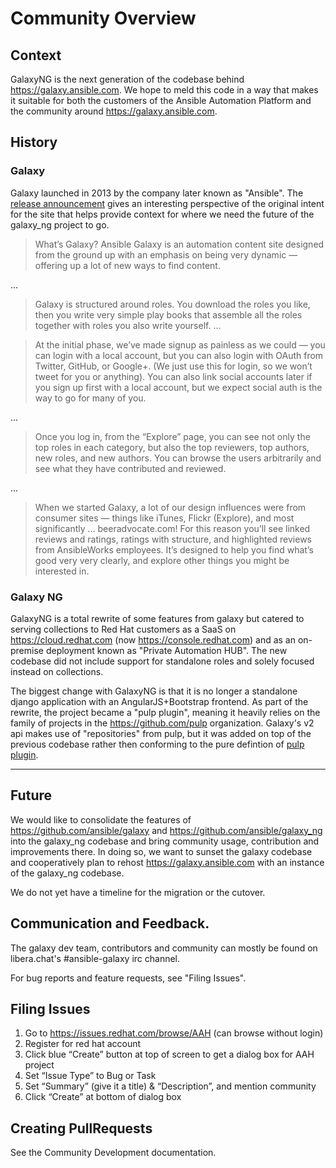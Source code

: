 # Community Overview


## Context

GalaxyNG is the next generation of the codebase behind https://galaxy.ansible.com. We hope to meld this code
in a way that makes it suitable for both the customers of the Ansible Automation Platform and the community
around https://galaxy.ansible.com.


## History

### Galaxy

Galaxy launched in 2013 by the company later known as "Ansible". The [release announcement](https://groups.google.com/g/ansible-project/c/W40GgVxbU6U/m/uk1ruEdC-TAJ) gives an interesting perspective
of the original intent for the site that helps provide context for where we need the future of the galaxy_ng project to go.

> What’s Galaxy?  Ansible Galaxy is an automation content site designed from the ground up with an emphasis on being very dynamic — offering up a lot of new ways to find content.

...

> Galaxy is structured around roles.   You download the roles you like, then you write very simple play books that assemble all the roles together with roles you also write yourself.
...

> At the initial phase, we’ve made signup as painless as we could — you can login with a local account, but you can also login with OAuth from Twitter, GitHub, or Google+.   (We just use this for login, so we won’t tweet for you or anything).   You can also link social accounts later if you sign up first with a local account, but we expect social auth is the way to go for many of you.

...

> Once you log in, from the “Explore” page, you can see not only the top roles in each category, but also the top reviewers, top authors, new roles, and new authors.  You can browse the users arbitrarily and see what they have contributed and reviewed.

...

> When we started Galaxy, a lot of our design influences were from consumer sites — things like iTunes, Flickr (Explore), and most significantly … beeradvocate.com!  For this reason you’ll see linked reviews and ratings, ratings with structure, and highlighted reviews from AnsibleWorks employees.   It’s designed to help you find what’s good very very clearly, and explore other things you might be interested in.

### Galaxy NG

GalaxyNG is a total rewrite of some features from galaxy but catered to serving collections to Red Hat customers as a SaaS on https://cloud.redhat.com (now https://console.redhat.com) and as an on-premise deployment known as "Private Automation HUB". The new codebase did not include support for standalone roles and solely focused instead on collections.

The biggest change with GalaxyNG is that it is no longer a standalone django application with an AngularJS+Bootstrap frontend. As part of the rewrite, the project became a "pulp plugin", meaning it heavily relies on the family of projects in the https://github.com/pulp organization. Galaxy's v2 api makes use of "repositories" from pulp, but it was added on top of the previous codebase rather then conforming to the pure defintion of [pulp plugin](https://docs.pulpproject.org/pulpcore/plugins/index.html).


---


## Future

We would like to consolidate the features of https://github.com/ansible/galaxy and https://github.com/ansible/galaxy_ng
into the galaxy_ng codebase and bring community usage, contribution and improvements there. In doing so, we want to sunset
the galaxy codebase and cooperatively plan to rehost https://galaxy.ansible.com with an instance of the galaxy_ng codebase.

We do not yet have a timeline for the migration or the cutover. 


## Communication and Feedback.

The galaxy dev team, contributors and community can mostly be found on libera.chat's #ansible-galaxy irc channel.

For bug reports and feature requests, see "Filing Issues".


## Filing Issues

1. Go to https://issues.redhat.com/browse/AAH (can browse without login)
2. Register for red hat account
3. Click blue “Create” button at top of screen to get a dialog box for AAH project
4. Set “Issue Type” to Bug or Task
5. Set “Summary” (give it a title) & “Description”, and mention community
6. Click “Create” at bottom of dialog box


## Creating PullRequests

See the Community Development documentation.
